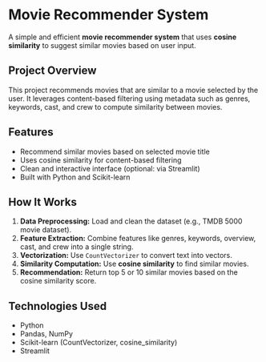 # Movie Recommender System

A simple and efficient **movie recommender system** that uses **cosine similarity** to suggest similar movies based on user input.

## Project Overview

This project recommends movies that are similar to a movie selected by the user. It leverages content-based filtering using metadata such as genres, keywords, cast, and crew to compute similarity between movies.

## Features

- Recommend similar movies based on selected movie title
- Uses cosine similarity for content-based filtering
- Clean and interactive interface (optional: via Streamlit)
- Built with Python and Scikit-learn

## How It Works

1. **Data Preprocessing:** Load and clean the dataset (e.g., TMDB 5000 movie dataset).
2. **Feature Extraction:** Combine features like genres, keywords, overview, cast, and crew into a single string.
3. **Vectorization:** Use `CountVectorizer` to convert text into vectors.
4. **Similarity Computation:** Use **cosine similarity** to find similar movies.
5. **Recommendation:** Return top 5 or 10 similar movies based on the cosine similarity score.

## Technologies Used

- Python
- Pandas, NumPy
- Scikit-learn (CountVectorizer, cosine_similarity)
- Streamlit

